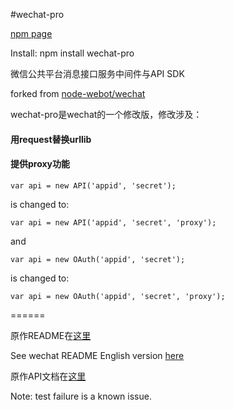 #wechat-pro

[npm page](https://www.npmjs.org/package/wechat-pro)

Install: npm install wechat-pro

微信公共平台消息接口服务中间件与API SDK

forked from [node-webot/wechat](https://github.com/node-webot/wechat)

wechat-pro是wechat的一个修改版，修改涉及：

#### 用request替换urllib

#### 提供proxy功能

```
var api = new API('appid', 'secret');
```

is changed to:

```
var api = new API('appid', 'secret', 'proxy');
```

and

```
var api = new OAuth('appid', 'secret');
```

is changed to:

```
var api = new OAuth('appid', 'secret', 'proxy');
```

======

原作README在[这里](./README-origin.md)

See wechat README English version [here](./README-origin.en.md)

原作API文档在[这里](http://node-webot.github.io/wechat/api.html)

Note: test failure is a known issue.